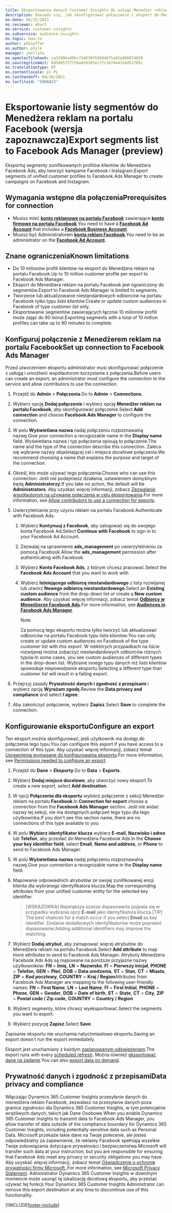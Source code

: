 ```yaml
---
title: Eksportowanie danych Customer Insights do usługi Menedżer reklam Facebook
description: Dowiedz się, jak skonfigurować połączenie i eksport do Menedżera reklam na portalu Facebook.
ms.date: 04/15/2021
ms.reviewer: mhart
ms.service: customer-insights
ms.subservice: audience-insights
ms.topic: how-to
author: phkieffer
ms.author: philk
manager: shellyha
ms.openlocfilehash: ca32906a98bc734639fb369d6f5a92e8888fd850
ms.sourcegitcommit: 6d5dd572f75ba4c0303ec77c3b74e4318d52705c
ms.translationtype: HT
ms.contentlocale: pl-PL
ms.lasthandoff: 04/16/2021
ms.locfileid: "5906823"
---
```

# <a name="export-segments-list-to-facebook-ads-manager-preview"></a><span data-ttu-id="86145-103">Eksportowanie listy segmentów do Menedżera reklam na portalu Facebook (wersja zapoznawcza)</span><span class="sxs-lookup"><span data-stu-id="86145-103">Export segments list to Facebook Ads Manager (preview)</span></span>

<span data-ttu-id="86145-104">Eksportuj segmenty zunifikowanych profilów klientów do Menedżera Facebook Ads, aby tworzyć kampanie Facebook i Instagram.</span><span class="sxs-lookup"><span data-stu-id="86145-104">Export segments of unified customer profiles to Facebook Ads Manager to create campaigns on Facebook and Instagram.</span></span>

## <a name="prerequisites-for-connection"></a><span data-ttu-id="86145-105">Wymagania wstępne dla połączenia</span><span class="sxs-lookup"><span data-stu-id="86145-105">Prerequisites for connection</span></span>

- <span data-ttu-id="86145-106">Musisz mieć [**konto reklamowe na portalu Facebook**](https://www.facebook.com/business/learn/lessons/step-by-step-ads-manager-account) zawierające [**konto firmowe na portalu Facebook**](https://business.facebook.com/).</span><span class="sxs-lookup"><span data-stu-id="86145-106">You need to have a [**Facebook Ad Account**](https://www.facebook.com/business/learn/lessons/step-by-step-ads-manager-account) that includes a [**Facebook Business Account**](https://business.facebook.com/).</span></span>
- <span data-ttu-id="86145-107">Musisz być Administratorem [**konta reklam Facebook**](https://www.facebook.com/business/learn/lessons/step-by-step-ads-manager-account).</span><span class="sxs-lookup"><span data-stu-id="86145-107">You need to be an administrator on the [**Facebook Ad Account**](https://www.facebook.com/business/learn/lessons/step-by-step-ads-manager-account).</span></span>

## <a name="known-limitations"></a><span data-ttu-id="86145-108">Znane ograniczenia</span><span class="sxs-lookup"><span data-stu-id="86145-108">Known limitations</span></span>

- <span data-ttu-id="86145-109">Do 10 milionów profili klientów na eksport do Menedżera reklam na portalu Facebook.</span><span class="sxs-lookup"><span data-stu-id="86145-109">Up to 10 million customer profile per export to Facebook Ads Manager.</span></span>
- <span data-ttu-id="86145-110">Eksport do Menedżera reklam na portalu Facebook jest ograniczony do segmentów.</span><span class="sxs-lookup"><span data-stu-id="86145-110">Export to Facebook Ads Manager is limited to segments.</span></span>
- <span data-ttu-id="86145-111">Tworzenie lub aktualizowanie niestandardowych odbiorców na portalu Facebook tylko typu *lista klientów*.</span><span class="sxs-lookup"><span data-stu-id="86145-111">Create or update custom audiences in Facebook of type *customer list* only.</span></span>
- <span data-ttu-id="86145-112">Eksportowanie segmentów zawierających łącznie 10 milionów profili może zająć do 90 minut.</span><span class="sxs-lookup"><span data-stu-id="86145-112">Exporting segments with a total of 10 million profiles can take up to 90 minutes to complete.</span></span>

## <a name="set-up-connection-to-facebook-ads-manager"></a><span data-ttu-id="86145-113">Konfiguruj połączenie z Menedżerem reklam na portalu Facebook</span><span class="sxs-lookup"><span data-stu-id="86145-113">Set up connection to Facebook Ads Manager</span></span>

<span data-ttu-id="86145-114">Przed utworzeniem eksportu administrator musi skonfigurować połączenie z usługą i umożliwić współautorom korzystanie z połączenia.</span><span class="sxs-lookup"><span data-stu-id="86145-114">Before users can create an export, an administrator must configure the connection to the service and allow contributors to use the connection.</span></span>

1. <span data-ttu-id="86145-115">Przejdź do **Admin** > **Połączenia**.</span><span class="sxs-lookup"><span data-stu-id="86145-115">Go to **Admin** > **Connections**.</span></span>

1. <span data-ttu-id="86145-116">Wybierz opcję **Dodaj połączenie** i wybierz opcję **Menedżer reklam na portalu Facebook**, aby skonfigurować połączenie.</span><span class="sxs-lookup"><span data-stu-id="86145-116">Select **Add connection** and choose **Facebook Ads Manager** to configure the connection.</span></span>

1. <span data-ttu-id="86145-117">W polu **Wyświetlana nazwa** nadaj połączeniu rozpoznawalną nazwę.</span><span class="sxs-lookup"><span data-stu-id="86145-117">Give your connection a recognizable name in the **Display name** field.</span></span> <span data-ttu-id="86145-118">Wyświetlana nazwa i typ połączenia opisują to połączenie.</span><span class="sxs-lookup"><span data-stu-id="86145-118">The name and the type of the connection describe this connection.</span></span> <span data-ttu-id="86145-119">Zaleca się wybranie nazwy objaśniającej cel i miejsce docelowe połączenia.</span><span class="sxs-lookup"><span data-stu-id="86145-119">We recommend choosing a name that explains the purpose and target of the connection.</span></span>

1. <span data-ttu-id="86145-120">Określ, kto może używać tego połączenia.</span><span class="sxs-lookup"><span data-stu-id="86145-120">Choose who can use this connection.</span></span> <span data-ttu-id="86145-121">Jeśli nie podejmiesz działania, ustawieniem domyślnym będą **Administratorzy**.</span><span class="sxs-lookup"><span data-stu-id="86145-121">If you take no action, the default will be **Administrators**.</span></span> <span data-ttu-id="86145-122">Aby uzyskać więcej informacji, zobacz [Zezwalanie współautorom na używanie połączenia w celu eksportowania](connections.md#allow-contributors-to-use-a-connection-for-exports).</span><span class="sxs-lookup"><span data-stu-id="86145-122">For more information, see [Allow contributors to use a connection for exports](connections.md#allow-contributors-to-use-a-connection-for-exports).</span></span>

1. <span data-ttu-id="86145-123">Uwierzytelnianie przy użyciu reklam na portalu Facebook:</span><span class="sxs-lookup"><span data-stu-id="86145-123">Authenticate with Facebook Ads:</span></span> 

   1. <span data-ttu-id="86145-124">Wybierz **Kontynuuj z Facebook**, aby zalogować się do swojego konta Facebook Ad.</span><span class="sxs-lookup"><span data-stu-id="86145-124">Select **Continue with Facebook** to sign in to your Facebook Ad Account.</span></span>

   1. <span data-ttu-id="86145-125">Zezwalaj na uprawnienie **ads_management** po uwierzytelnieniu za pomocą Facebook.</span><span class="sxs-lookup"><span data-stu-id="86145-125">Allow the **ads_management** permission after authenticating with Facebook.</span></span>

   1. <span data-ttu-id="86145-126">Wybierz **Konto Facebook Ads**, z którym chcesz pracować.</span><span class="sxs-lookup"><span data-stu-id="86145-126">Select the **Facebook Ads Account** that you want to work with.</span></span>

   1. <span data-ttu-id="86145-127">Wybierz **Istniejącego odbiorcę niestandardowego** z listy rozwijanej lub utwórz **Nowego odbiorcę niestandardowego**.</span><span class="sxs-lookup"><span data-stu-id="86145-127">Select an **Existing custom audience** from the drop-down list or create a **New custom audience**.</span></span> <span data-ttu-id="86145-128">Aby uzyskać więcej informacji, zobacz temat [**Odbiorcy w Menedżerze Facebook Ads**](https://www.facebook.com/business/help/744354708981227?id=2469097953376494).</span><span class="sxs-lookup"><span data-stu-id="86145-128">For more information, see [**Audiences in Facebook Ads Manager**](https://www.facebook.com/business/help/744354708981227?id=2469097953376494).</span></span>
      > [!NOTE]
      > <span data-ttu-id="86145-129">Za pomocą tego eksportu można tylko tworzyć lub aktualizować odbiorców na portalu Facebook typu *lista klientów*.</span><span class="sxs-lookup"><span data-stu-id="86145-129">You can only create or update custom audiences on Facebook of the type *customer list* with this export.</span></span> <span data-ttu-id="86145-130">W niektórych przypadkach na liście rozwijanej można zobaczyć niestandardowych odbiorców różnych typów.</span><span class="sxs-lookup"><span data-stu-id="86145-130">In some cases, you see custom audiences of different types in the drop-down list.</span></span> <span data-ttu-id="86145-131">Wybranie innego typu danych niż *lista klientów* spowoduje niepowodzenie eksportu.</span><span class="sxs-lookup"><span data-stu-id="86145-131">Selecting a different type than *customer list* will result in a failing export.</span></span> 

1. <span data-ttu-id="86145-132">Przejrzyj zasady **Prywatność danych i zgodność z przepisami** i wybierz opcję **Wyrażam zgodę**.</span><span class="sxs-lookup"><span data-stu-id="86145-132">Review the **Data privacy and compliance** and select **I agree**.</span></span>

1. <span data-ttu-id="86145-133">Aby zakończyć połączenie, wybierz **Zapisz**.</span><span class="sxs-lookup"><span data-stu-id="86145-133">Select **Save** to complete the connection.</span></span>

## <a name="configure-an-export"></a><span data-ttu-id="86145-134">Konfigurowanie eksportu</span><span class="sxs-lookup"><span data-stu-id="86145-134">Configure an export</span></span>

<span data-ttu-id="86145-135">Ten eksport można skonfigurować, jeśli użytkownik ma dostęp do połączenia tego typu.</span><span class="sxs-lookup"><span data-stu-id="86145-135">You can configure this export if you have access to a connection of this type.</span></span> <span data-ttu-id="86145-136">Aby uzyskać więcej informacji, zobacz temat [Uprawnienia wymagane do konfigurowania eksportu](export-destinations.md#set-up-a-new-export).</span><span class="sxs-lookup"><span data-stu-id="86145-136">For more information, see [Permissions needed to configure an export](export-destinations.md#set-up-a-new-export).</span></span>

1. <span data-ttu-id="86145-137">Przejdź do **Dane** > **Eksporty**.</span><span class="sxs-lookup"><span data-stu-id="86145-137">Go to **Data** > **Exports**.</span></span>

1. <span data-ttu-id="86145-138">Wybierz **Dodaj miejsce docelowe**, aby utworzyć nowy eksport.</span><span class="sxs-lookup"><span data-stu-id="86145-138">To create a new export, select **Add destination**.</span></span> 

1. <span data-ttu-id="86145-139">W opcji **Połączenia dla eksportu** wybierz połączenie z sekcji Menedżer reklam na portalu **Facebook**.</span><span class="sxs-lookup"><span data-stu-id="86145-139">In **Connection for export** choose a connection from the **Facebook Ads Manager** section.</span></span> <span data-ttu-id="86145-140">Jeśli nie widać nazwy tej sekcji, nie ma dostępnych połączeń tego typu dla tego użytkownika.</span><span class="sxs-lookup"><span data-stu-id="86145-140">If you don't see this section name, there are no connections of this type available to you.</span></span>

1. <span data-ttu-id="86145-141">W polu **Wybierz identyfikator klucza** wybierz **E-mail**, **Nazwisko i adres** lub **Telefon**, aby przesłać do Menedżera Facebook Ads.</span><span class="sxs-lookup"><span data-stu-id="86145-141">In the **Choose your key identifier field**, select **Email**, **Name and address**, or **Phone** to send to Facebook Ads Manager.</span></span> 

1. <span data-ttu-id="86145-142">W polu **Wyświetlana nazwa** nadaj połączeniu rozpoznawalną nazwę.</span><span class="sxs-lookup"><span data-stu-id="86145-142">Give your connection a recognizable name in the **Display name** field.</span></span>

1. <span data-ttu-id="86145-143">Mapowanie odpowiednich atrybutów ze swojej zunifikowanej encji klienta dla wybranego identyfikatora klucza.</span><span class="sxs-lookup"><span data-stu-id="86145-143">Map the corresponding attributes from your unified customer entity for the selected key identifier.</span></span>
   > <span data-ttu-id="86145-144">[WSKAZÓWKA] Największa szansa dopasowania pojawia się w przypadku wybrania opcji **E-mail** jako identyfikatora klucza.</span><span class="sxs-lookup"><span data-stu-id="86145-144">[TIP] The best chances for a match occur if you select **Email** as key identifier.</span></span> <span data-ttu-id="86145-145">Dodanie dodatkowych identyfikatorów może poprawić dopasowanie.</span><span class="sxs-lookup"><span data-stu-id="86145-145">Adding additional identifiers may improve the matching.</span></span>

1. <span data-ttu-id="86145-146">Wybierz **Dodaj atrybut**, aby zamapować więcej atrybutów do Menedżera reklam na portalu Facebook.</span><span class="sxs-lookup"><span data-stu-id="86145-146">Select **Add attribute** to map more attributes to send to Facebook Ads Manager.</span></span> <span data-ttu-id="86145-147">Atrybuty Menedżera Facebook Ads Ads są mapowane na poniższe przyjazne nazwy użytkowników: **FN** = **Imię**, **LN** = **Nazwisko**, **FI** = **Pierwszy inicjał**, **PHONE** = **Telefon**, **GEN** = **Płeć**, **DOB** = **Data urodzenia**, **ST** = **Stan**, **CT** = **Miasto**, **ZIP** = **Kod pocztowy**, **COUNTRY** = **Kraj / Region**</span><span class="sxs-lookup"><span data-stu-id="86145-147">Attributes from Facebook Ads Manager are mapping to the following user-friendly names: **FN** = **First Name**, **LN** = **Last Name**, **FI** = **First Initial**, **PHONE** = **Phone**, **GEN** = **Gender**, **DOB** = **Date of birth**, **ST** = **State**, **CT** = **City**, **ZIP** = **Postal code / Zip code**, **COUNTRY** = **Country / Region**</span></span>

1. <span data-ttu-id="86145-148">Wybierz segmenty, które chcesz wyeksportować.</span><span class="sxs-lookup"><span data-stu-id="86145-148">Select the segments you want to export.</span></span>

1. <span data-ttu-id="86145-149">Wybierz pozycję **Zapisz**.</span><span class="sxs-lookup"><span data-stu-id="86145-149">Select **Save**.</span></span>

<span data-ttu-id="86145-150">Zapisanie eksportu nie uruchamia natychmiastowo eksportu.</span><span class="sxs-lookup"><span data-stu-id="86145-150">Saving an export doesn't run the export immediately.</span></span>

<span data-ttu-id="86145-151">Eksport jest uruchamiany z każdym [zaplanowanym odświeżeniem](system.md#schedule-tab).</span><span class="sxs-lookup"><span data-stu-id="86145-151">The export runs with every [scheduled refresh](system.md#schedule-tab).</span></span> <span data-ttu-id="86145-152">Można również [eksportować dane na żądanie](export-destinations.md#run-exports-on-demand).</span><span class="sxs-lookup"><span data-stu-id="86145-152">You can also [export data on demand](export-destinations.md#run-exports-on-demand).</span></span> 

## <a name="data-privacy-and-compliance"></a><span data-ttu-id="86145-153">Prywatność danych i zgodność z przepisami</span><span class="sxs-lookup"><span data-stu-id="86145-153">Data privacy and compliance</span></span>

<span data-ttu-id="86145-154">Włączając Dynamics 365 Customer Insights przesyłanie danych do menedżera reklam Facebook, zezwalasz na przesyłanie danych poza granice zgodności dla Dynamics 365 Customer Insights, w tym potencjalnie wrażliwych danych, takich jak Dane Osobowe.</span><span class="sxs-lookup"><span data-stu-id="86145-154">When you enable Dynamics 365 Customer Insights to transmit data to Facebook Ads Manager, you allow transfer of data outside of the compliance boundary for Dynamics 365 Customer Insights, including potentially sensitive data such as Personal Data.</span></span> <span data-ttu-id="86145-155">Microsoft przekaże takie dane na Twoje polecenie, ale jesteś odpowiedzialny za zapewnienie, że reklamy Facebook spełniają wszelkie Twoje zobowiązania dotyczące prywatności i bezpieczeństwa.</span><span class="sxs-lookup"><span data-stu-id="86145-155">Microsoft will transfer such data at your instruction, but you are responsible for ensuring that Facebook Ads meet any privacy or security obligations you may have.</span></span> <span data-ttu-id="86145-156">Aby uzyskać więcej informacji, zobacz temat [Oświadczenie o ochronie prywatności firmy Microsoft.](https://go.microsoft.com/fwlink/?linkid=396732).</span><span class="sxs-lookup"><span data-stu-id="86145-156">For more information, see [Microsoft Privacy Statement](https://go.microsoft.com/fwlink/?linkid=396732).</span></span>
<span data-ttu-id="86145-157">Administrator Dynamics 365 Customer Insights w dowolnym momencie może usunąć tę lokalizację docelową eksportu, aby przestać używać tej funkcji.</span><span class="sxs-lookup"><span data-stu-id="86145-157">Your Dynamics 365 Customer Insights Administrator can remove this export destination at any time to discontinue use of this functionality.</span></span>


[!INCLUDE[footer-include](../includes/footer-banner.md)]
